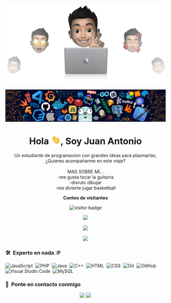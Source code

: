<p align="center"><img src="https://raw.githubusercontent.com/KevinPatel04/KevinPatel04/master/cover-thompson.png"></p>
<p align="center"><img src="https://raw.githubusercontent.com/KevinPatel04/KevinPatel04/master/header.png"></p>

<h1 align="center">Hola <img src="https://raw.githubusercontent.com/KevinPatel04/KevinPatel04/master/Hi.gif" width="30px">, Soy Juan Antonio </h1>

<p align="center" width="150px"> Un estudiante de programacion con grandes ideas para plasmarlas, <br>¿Quieres acompañarme en este viaje?<br><br>MAS SOBRE MÍ...<br>-me gusta tocar la guitarra<br>-disruto dibujar<br>-me divierte jugar basketball</p>

<p align="center"><b>Conteo de visitantes</b></p>
<p align="center"><img src="https://profile-counter.glitch.me/%7BJA-THREE%7D/count.svg" alt="visitor badge"/></p>
<p align="center"><img src="https://github-readme-stats.vercel.app/api/top-langs/?username=JA-THREE&layout=compact&hide=TSQL&theme=chartreuse-dark"></p>
<p align="center" ><img src="https://github-readme-stats.vercel.app/api?username=JA-THREE&count_private=true&show_icons=true&&theme=chartreuse-dark&include_all_commits=true" width="400"></p> 
<p align="center" ><img src="https://github-readme-streak-stats.herokuapp.com?user=JA-THREE&theme=chartreuse-dark"></p>

### 🛠 &nbsp;Experto en nada :P

![JavaScript](https://img.shields.io/badge/-JavaScript-05122A?style=flat&logo=javascript)&nbsp;
![PHP](https://img.shields.io/badge/-PHP-05122A?style=flat&logo=php&logoColor=777BB4)&nbsp;
![Java](https://img.shields.io/badge/-Java-05122A?style=flat&logo=Java&logoColor=FFA518)&nbsp;
![C++](https://img.shields.io/badge/-C++-05122A?style=flat&logo=C%2B%2B&logoColor=00599C)&nbsp;
![HTML](https://img.shields.io/badge/-HTML-05122A?style=flat&logo=HTML5)&nbsp;
![CSS](https://img.shields.io/badge/-CSS-05122A?style=flat&logo=CSS3&logoColor=1572B6)&nbsp;
![Git](https://img.shields.io/badge/-Git-05122A?style=flat&logo=git)&nbsp;
![GitHub](https://img.shields.io/badge/-GitHub-05122A?style=flat&logo=github)&nbsp;
![Visual Studio Code](https://img.shields.io/badge/-Visual%20Studio%20Code-05122A?style=flat&logo=visual-studio-code&logoColor=007ACC)&nbsp;
![MySQL](https://img.shields.io/badge/-MySQL-05122A?style=flat&logo=mysql&logoColor=4479A1)&nbsp;

### :link: &nbsp;Ponte en contacto conmigo

<p align="center">
<a href="mailto:ja.trhee014@gmail.com"><img src="https://img.shields.io/badge/-ja.trhee014@gmail.com-D14836?style=for-the-badge&logo=Gmail&logoColor=white"/></a>
<a href="https://instagram.com/jn.antonioo"><img src="https://img.shields.io/badge/-jn.antonioo-E4405F?style=for-the-badge&logo=Instagram&logoColor=white"/></a>
</p>
